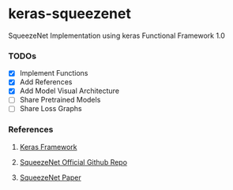 # keras-squeezenet
SqueezeNet Implementation using keras Functional Framework 1.0


### TODOs

- [x] Implement Functions
- [x] Add References
- [x] Add Model Visual Architecture
- [ ] Share Pretrained Models
- [ ] Share Loss Graphs

### References

1) [Keras Framework](www.keras.io)

2) [SqueezeNet Official Github Repo](https://github.com/DeepScale/SqueezeNet)

3) [SqueezeNet Paper](http://arxiv.org/abs/1602.07360)